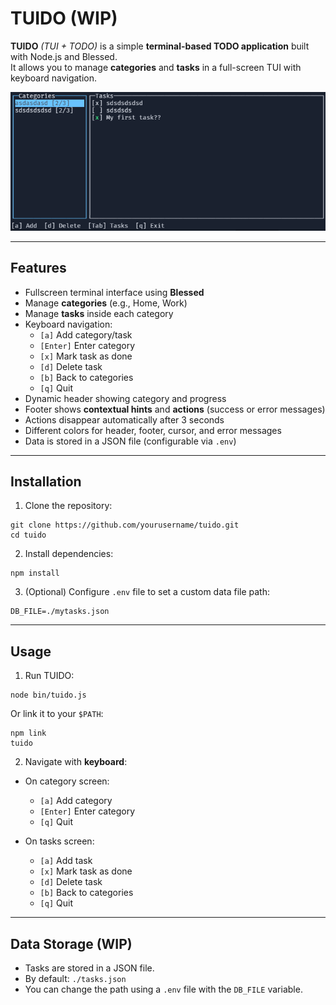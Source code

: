 # TUIDO (WIP)

**TUIDO** _(TUI + TODO)_ is a simple **terminal-based TODO application** built with Node.js and Blessed.  
It allows you to manage **categories** and **tasks** in a full-screen TUI with keyboard navigation.

![preview](preview.png)

---

## Features

- Fullscreen terminal interface using **Blessed**
- Manage **categories** (e.g., Home, Work)
- Manage **tasks** inside each category
- Keyboard navigation:
  - `[a]` Add category/task
  - `[Enter]` Enter category
  - `[x]` Mark task as done
  - `[d]` Delete task
  - `[b]` Back to categories
  - `[q]` Quit
- Dynamic header showing category and progress
- Footer shows **contextual hints** and **actions** (success or error messages)
- Actions disappear automatically after 3 seconds
- Different colors for header, footer, cursor, and error messages
- Data is stored in a JSON file (configurable via `.env`)

---

## Installation

1. Clone the repository:

```
git clone https://github.com/yourusername/tuido.git
cd tuido
```

2. Install dependencies:

```
npm install
```

3. (Optional) Configure `.env` file to set a custom data file path:

```
DB_FILE=./mytasks.json
```

---

## Usage

1. Run TUIDO:

```
node bin/tuido.js
```

Or link it to your `$PATH`:

```
npm link
tuido
```

2. Navigate with **keyboard**:

- On category screen:
  - `[a]` Add category
  - `[Enter]` Enter category
  - `[q]` Quit

- On tasks screen:
  - `[a]` Add task
  - `[x]` Mark task as done
  - `[d]` Delete task
  - `[b]` Back to categories
  - `[q]` Quit

---

## Data Storage (WIP)

- Tasks are stored in a JSON file.
- By default: `./tasks.json`
- You can change the path using a `.env` file with the `DB_FILE` variable.
